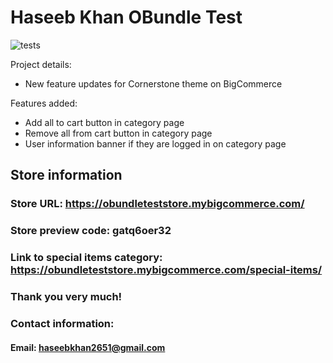 # Haseeb Khan OBundle Test 
![tests](https://github.com/bigcommerce/cornerstone/workflows/Theme%20Bundling%20Test/badge.svg?branch=master)

Project details: 
* New feature updates for Cornerstone theme on BigCommerce

Features added:
- Add all to cart button in category page 
- Remove all from cart button in category page 
- User information banner if they are logged in on category page

## Store information

### Store URL: https://obundleteststore.mybigcommerce.com/ 

### Store preview code: gatq6oer32

### Link to special items category: https://obundleteststore.mybigcommerce.com/special-items/


### Thank you very much! 

### Contact information: 
#### Email: haseebkhan2651@gmail.com 
